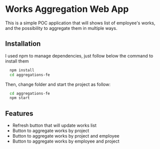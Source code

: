
# Works Aggregation Web App

This is a simple POC application that will shows list of employee's works, and the possibility to aggregate them in multiple ways. 


## Installation

I used npm to manage dependencies, just follow below the command to install them

```bash
  npm install
  cd aggregations-fe
```

Then, change folder and start the project as follow:

```bash
  cd aggregations-fe
  npm start
```
    
## Features

- Refresh button that will update works list
- Button to aggregate works by project
- Button to aggregate works by project and employee
- Button to aggregate works by employee and project 

